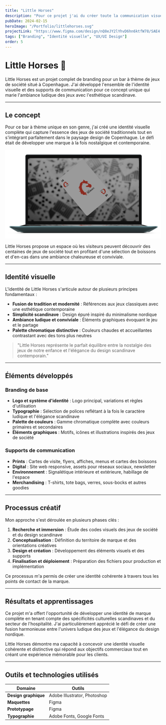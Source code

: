 ```yaml
---
title: "Little Horses"
description: "Pour ce projet j'ai du créer toute la communication visuelle d'un bar à thème de jeu de société à copenhague. En passant de la création de logo à la création de maquette etc..."
pubDate: 2024-02-15
heroImage: "/Portfolio/littlehorses.svg"
projectLink: "https://www.figma.com/design/nQ8eJY2lYhvD6hn6ktfW78/SAE4.01?node-id=371-6113&t=padjm6X8bgWC19D0-1"
tags: ["Branding", "Identité visuelle", "UX/UI Design"]
order: 5
---
```


<style>
  h1:first-of-type {
    padding-top: 20px; /* Ajouter de l'espace avant le premier titre H1 */
    margin-top: 0;
  }
  
  @media (max-width: 768px) {
    h1:first-of-type {
      padding-top: 30px;
    }
  }
  
  @media (max-width: 480px) {
    h1:first-of-type {
      padding-top: 40px;
    }
  }
</style>

# Little Horses 🎲

Little Horses est un projet complet de branding pour un bar à thème de jeux de société situé à Copenhague. J'ai développé l'ensemble de l'identité visuelle et des supports de communication pour ce concept unique qui marie l'ambiance ludique des jeux avec l'esthétique scandinave.

---

## Le concept

Pour ce bar à thème unique en son genre, j'ai créé une identité visuelle complète qui capture l'essence des jeux de société traditionnels tout en s'intégrant parfaitement dans le paysage design de Copenhague. Le défi était de développer une marque à la fois nostalgique et contemporaine.

![Identité visuelle Little Horses](/littlehorses.svg)

Little Horses propose un espace où les visiteurs peuvent découvrir des centaines de jeux de société tout en profitant d'une sélection de boissons et d'en-cas dans une ambiance chaleureuse et conviviale.

---

## Identité visuelle

L'identité de Little Horses s'articule autour de plusieurs principes fondamentaux :

- **Fusion de tradition et modernité** : Références aux jeux classiques avec une esthétique contemporaine
- **Simplicité scandinave** : Design épuré inspiré du minimalisme nordique
- **Ambiance ludique et conviviale** : Éléments graphiques évoquant le jeu et le partage
- **Palette chromatique distinctive** : Couleurs chaudes et accueillantes contrastant avec des tons plus neutres

> "Little Horses représente le parfait équilibre entre la nostalgie des jeux de notre enfance et l'élégance du design scandinave contemporain."

---

## Éléments développés

### Branding de base
- **Logo et système d'identité** : Logo principal, variations et règles d'utilisation
- **Typographie** : Sélection de polices reflétant à la fois le caractère ludique et l'élégance scandinave
- **Palette de couleurs** : Gamme chromatique complète avec couleurs primaires et secondaires
- **Éléments graphiques** : Motifs, icônes et illustrations inspirés des jeux de société

### Supports de communication
- **Prints** : Cartes de visite, flyers, affiches, menus et cartes des boissons
- **Digital** : Site web responsive, assets pour réseaux sociaux, newsletter
- **Environnement** : Signalétique intérieure et extérieure, habillage de l'espace
- **Merchandising** : T-shirts, tote bags, verres, sous-bocks et autres goodies

---

## Processus créatif

Mon approche s'est déroulée en plusieurs phases clés :

1. **Recherche et immersion** : Étude des codes visuels des jeux de société et du design scandinave
2. **Conceptualisation** : Définition du territoire de marque et des orientations créatives
3. **Design et création** : Développement des éléments visuels et des supports
4. **Finalisation et déploiement** : Préparation des fichiers pour production et implémentation

Ce processus m'a permis de créer une identité cohérente à travers tous les points de contact de la marque.

---

## Résultats et apprentissages

Ce projet m'a offert l'opportunité de développer une identité de marque complète en tenant compte des spécificités culturelles scandinaves et du secteur de l'hospitalité. J'ai particulièrement apprécié le défi de créer une fusion harmonieuse entre l'univers ludique des jeux et l'élégance du design nordique.

Little Horses démontre ma capacité à concevoir une identité visuelle cohérente et distinctive qui répond aux objectifs commerciaux tout en créant une expérience mémorable pour les clients.

---

## Outils et technologies utilisés

| Domaine | Outils |
|---------|--------|
| **Design graphique** | Adobe Illustrator, Photoshop |
| **Maquettes** | Figma |
| **Prototypage** | Figma |
| **Typographie** | Adobe Fonts, Google Fonts |
